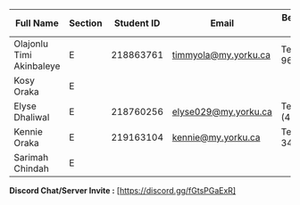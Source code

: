 | Full Name            		| Section | Student ID | Email       | Best Way to Contact | Discord Username     |
|-------------------------------|---------|------------|-------------|----------------------|-----------------------|
| Olajonlu Timi Akinbaleye 	| E       |  218863761          |    timmyola@my.yorku.ca         |   Text (905-965-6789)                   |           Timi.d1            |
| Kosy Oraka            	| E       |            |             |                      |                       |
| Elyse Dhaliwal       	 	| E       | 218760256 | elyse029@my.yorku.ca | Text (437)-0470 |  elyse.dhaliwal |
| Kennie Oraka          	| E       | 219163104           |  kennie@my.yorku.ca           |   Text (437-344-3502)                   |   Kennie03                    |
| Sarimah Chindah            		| E       |            |             |                      |                       |

**Discord Chat/Server Invite :** [https://discord.gg/fGtsPGaExR]